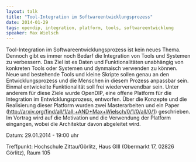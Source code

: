 ```yaml
---
layout: talk
title: "Tool-Integration im Softwareentwicklungsprozess"
date: 2014-01-29
tags: opendip, integration, platform, tools, softwareentwicklung
speaker: Max Wielsch
---
```


Tool-Integration im Softwareentwicklungsprozess ist kein neues Thema. Dennoch gibt es immer noch Bedarf die Integration von Tools und Systemen zu verbessern. Das Ziel ist es Daten und Funktionalitäten unabhängig von konkreten Tools oder Systemen und dynmaisch verwenden zu können. Neue und bestehende Tools und kleine Skripte sollen genau an den Entwicklungsprozess und die Menschen in diesem Prozess anpassbar sein. Einmal entwickelte Funktionalität soll frei wiederverwendbar sein. Unter anderem für diese Ziele wurde OpenDIP, eine offene Platform für die Integration im Entwicklungsprozess, entworfen. Über die Konzepte und die Realisierung dieser Platform wurden zwei Masterarbeiten und ein Paper (http://arxiv.org/find/all/1/all:+AND+Max+Wielsch/0/1/0/all/0/1) geschrieben. Im Vortrag wird auf die Motivation und die Verwendung der Platform eingangen, wobei die Architektur davon abgeleitet wird.

Datum: 29.01.2014 - 19:00 uhr

Treffpunkt: Hochschule Zittau/Görlitz, Haus GIII (Obermarkt 17, 02826 Görlitz), Raum 105
